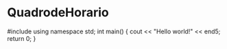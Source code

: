 QuadrodeHorario
===============
#include <iostream> 
using namespace std; 
int main() 
{ 
cout << "Hello world!" << 
end5;
return 0; 
}
